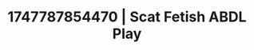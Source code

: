 ---
categories:
- Erotic tension tease
- Intimate rebellion
- Deep gaze
- Artistic nudes
- Shadow kink
image: /assets/images/1747787854470.jpg
layout: post
seo:
  description: Featured content with premium ABDL Play, Scat Fetish. HD images available.
  keywords: ABDL Play, Scat Fetish
  og_image: /assets/images/1747787854470.jpg
  schema_type: VisualArtwork
tags:
- ABDL Play
- '#1747787854470'
- Scat Fetish
title: 1747787854470 | Scat Fetish ABDL Play
---